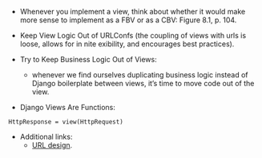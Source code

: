 - Whenever you implement a view, think about whether it would make more sense to implement as a FBV or as a CBV: Figure 8.1, p. 104.

- Keep View Logic Out of URLConfs (the coupling of views with urls is loose, allows for in nite  exibility, and encourages best practices).

- Try to Keep Business Logic Out of Views:
  - whenever we find ourselves duplicating business logic instead of Django boilerplate between views, it’s time to move code out of the view.

- Django Views Are Functions:

```
HttpResponse = view(HttpRequest)
```

- Additional links:
  - [URL design](https://docs.djangoproject.com/en/1.11/misc/design-philosophies/#url-design).
  
